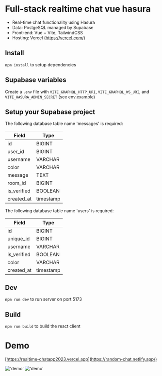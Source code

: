 # Full-stack realtime chat vue hasura
- Real-time chat functionality using Hasura
- Data: PostgeSQL managed by Supabase
- Front-end: Vue + Vite, TailwindCSS
- Hosting: Vercel (https://vercel.com/)

## Install
`npm install` to setup dependencies

## Supabase variables

Create a `.env` file with `VITE_GRAPHQL_HTTP_URI`, `VITE_GRAPHQL_WS_URI`, and `VITE_HASURA_ADMIN_SECRET` (see env.example)

## Setup your Supabase project

The following database table name 'messages' is required:

| Field            | Type      |
| ---------------- | --------- |
| id               | BIGINT    |
| user_id          | BIGINT    |      
| username         | VARCHAR   |
| color            | VARCHAR   |
| message          | TEXT      |
| room_id          | BIGINT    |
| is_verified      | BOOLEAN   |
| created_at       | timestamp |

The following database table name 'users' is required:

| Field            | Type      |
| ---------------- | --------- |
| id               | BIGINT    |
| unique_id        | BIGINT    |      
| username         | VARCHAR   |
| is_verified      | BOOLEAN   |
| color            | VARCHAR   |
| created_at       | timestamp |

## Dev

`npm run dev` to run server on port 5173

## Build

`npm run build` to build the react client

# Demo

[https://realtime-chatapp2023.vercel.app](https://random-chat.netlify.app/)

!['demo'](https://realtime-chatapp2023.vercel.app/demo1.png "Dekstop View")
!['demo'](https://realtime-chatapp2023.vercel.app/demo2.jpg "Responsive Mobile View")
